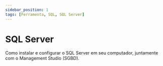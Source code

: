 ```yaml
---
sidebar_position: 1
tags: [Ferramenta, SQL, SQL Server]
---
```


# SQL Server

Como instalar e configurar o SQL Server em seu computador, juntamente com o Management Studio (SGBD).
